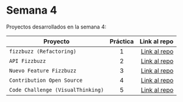 # Semana 4 

Proyectos desarrollados en la semana 4:

| Proyecto | Práctica | Link al repo |
| ------------- |:-------------:| -----:|
|`fizzbuzz (Refactoring)`|1|[Link al repo](https://github.com/MagdielGrande/fizzbuzz)|
|`API Fizzbuzz`|2|[Link al repo](https://github.com/MagdielGrande/API_Fizzbuzz)|
|`Nuevo Feature Fizzbuzz`|3|[Link al repo](https://github.com/MagdielGrande/Feature_Fizzbuzz)|
|`Contribution Open Source`|4|[Link al repo](https://github.com/MagdielGrande/fizzbuzz-Partnershsip)|
|`Code Challenge (VisualThinking)`|5|[Link al repo](https://github.com/MagdielGrande/CodeChallenge)|
